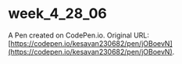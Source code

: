 # week_4_28_06

A Pen created on CodePen.io. Original URL: [https://codepen.io/kesavan230682/pen/jOBoevN](https://codepen.io/kesavan230682/pen/jOBoevN).



